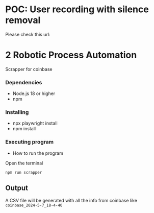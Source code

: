# POC: User recording with silence removal

Please check this url: 


# 2 Robotic Process Automation

Scrapper for coinbase

### Dependencies

* Node.js 18 or higher
* npm

### Installing

* npx playwright install
* npm install

### Executing program

* How to run the program

Open the terminal
```
npm run scrapper
```

## Output

A CSV file will be generated with all the info from coinbase like `coinbase_2024-5-7_18-4-40`

